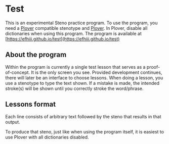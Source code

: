 # Test
This is an experimental Steno practice program. To use the program, you need a [Plover](https://www.openstenoproject.org/plover/) compatible stenotype and [Plover](https://www.openstenoproject.org/plover/). In Plover, disable all dictionaries when using this program. The program is available at [https://efhiii.github.io/test](https://efhiii.github.io/test)

## About the program
Within the program is currently a single test lesson that serves as a proof-of-concept. It is the only screen you see. Provided development continues, there will later be an interface to choose lessons. When doing a lesson, you use a stenotype to type the text shown. If a mistake is made, the intended stroke(s) will be shown until you correctly stroke the word/phrase.

## Lessons format
Each line consists of arbitrary text followed by the steno that results in that output.

To produce that steno, just like when using the program itself, it is easiest to use Plover with all dictionaries disabled.
